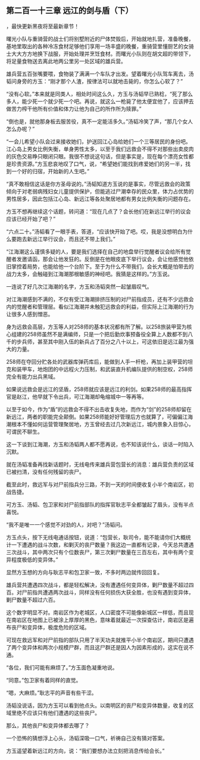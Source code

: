 ## 第二百一十三章 远江的剑与盾（下）
，最快更新黑夜将至最新章节！

曙光小队与重骑营的战士们将别墅附近的尸体焚毁后，开始就地扎营，准备晚餐，基地里取出的各种冷冻食材足够他们享用一场丰盛的晚餐，重骑营里懂厨艺的女骑士大大方方地换下战服，开始处理并烹饪食材。而曙光小队则在胡文超的带领下，将足量食物送去离此地两公里另一处区域的雄兵营。

雄兵营五百张嘴要喂，食物装了满满一个车队才出发。望着曙光小队驾车离去，汤韬问身旁的方玉：“刚才那个人渣，按律法可以就地击毙的，你怎么心软了？”

“没有心软。”本来就是同类人，相处时间这么久，方玉与汤韬早已熟稔，“死了那么多人，能少死一个就少死一个吧。再说，就这么一枪毙了他太便宜他了，应该押去做苦力榨干他所有价值和体力让他为自己的所作所为赎罪。”

“倒也是，就他那身板去服苦役，真不一定能活多久。”汤韬冷笑了声，“那几个女人怎么办呢？”

“一会儿希望小队会过来接收她们，护送回江心岛给她们一个三等居民的身份吧。江心岛上男女比例失衡，单身男性太多，以至于我们远救会不得不对那些出卖皮肉的灰色交易睁只眼闭只眼。我很不想说这句话，但是事实是，现在每个漂亮女性都是珍贵资源。”方玉悲哀地叹了口气，说，“希望她们能找到疼爱她们的另一半，找到一个好的归宿，开始新的人生吧。”

“真不敢相信这话是你方圣母说的。”汤韬知道方玉说的是事实，尽管远救会的政策倾向于对老弱病残妇女儿童提供保护，但能逃过尸潮幸存的民众里，体力占优势的男性居多，因此包括江心岛、新远江等各处聚居地都有男女比例失衡的问题存在。

方玉不想再继续这个话题，转问道：“现在几点了？会长他们在新远江举行的议会应该已经开始了吧？”

“六点二十。”汤韬看了一眼手表，答道，“应该快开始了吧。哎，我是没想明白为什么要跑去新远江举行议会，而且还不带上我们。”

“江海潮这么谨慎多疑的人，要是我们选择在自己的地盘举行觉醒者议会给所有觉醒者发邀请函，那会让他发狂的。反倒是在他眼皮底下举行议会，会让他感觉他依旧掌控着局势，也能给他一个台阶下。至于为什么不带我们，会长大概是怕带去的战力太多，会触碰到江海潮那根敏感的神经吧。我猜是这样的。”方玉说。

一连说了好几次江海潮的名字，方玉和汤韬突然一起皱眉叹气。

对江海潮感到不满的，不仅有受江海潮排挤压制的对尸前指成员，还有不少远救会内的觉醒者和管理层。看似江海潮并未触犯远救会的利益，但实际上江海潮的行为让很多人感到憎恶。

身为远救会高层，方玉等人对258师的基本状况都有所了解。以258旅装甲营为核心组建的258师虽然不是满编师，只是一个把后勤炊事预备役全算上人数都不到八千的步兵师，甚至其中刚入伍的新兵占了百分之八十以上，可这依旧是远江最为强大的力量。

258师在夺回分贮各处的武器库弹药库后，能做到人手一杆枪，再加上装甲营的坦克和装甲车，地炮团的中远程火力压制，和武装直升机编队提供的制空权，258师完全有能力出兵黑域。

如果说远救会是远江的坚盾，258师就应该是远江的利剑。如果258师的最高指挥官是赵江，他早就下令出兵，可江海潮却龟缩城中一等再等。

以至于如今，作为“盾”的远救会不得不出击收复失地，而作为“剑”的258师却留在新远江，两者的职能完全颠倒。如果258师能好好管理后方也就算了，可偏偏江海潮根本不懂如何运营管理聚居地，方玉曾经去过几次新远江，城内景象入目惊心，可谓民不聊生。

这一下谈到江海潮，方玉和汤韬两人都不愿再说，也不知该说什么，谈话一时陷入沉默。

就在汤韬准备再找新话题时，无线电传来雄兵营包营长的消息：雄兵营负责的区域已被扫清，没有任何残留的丧尸。

截至此时，救远军与对尸前指兵分三路，不到一天的时间便收复小半个南岩区，初战告捷。

可方玉、汤韬、包卫家和对尸前指部队的指挥官耿志平全都皱起了眉头，没有半点喜悦。

“我不是唯一一个感觉不对劲的人，对吧？”汤韬问。

方玉点头，按下无线电通话按钮，说道：“包营长，耿司令，能不能请你们大概统计一下遭遇的战斗次数，和剿灭的丧尸数量？我这边一直都有记录，今天总共遭遇三次战斗，其中两次只有个位数丧尸，第三次剿尸数量在三百左右，其中有两个变异程度极低的变异体。”

显然方玉想的方向与耿志平和包卫家一致，不多时两边就传回回复。

雄兵营共遭遇四次战斗，都是轻松解决，没有遭遇任何变异体，剿尸数量不超过四百。对尸前指共遭遇两次战斗，同样没有任何损伤大获全胜，也没有遇到变异体，剿尸数量不超过六百。

这个数字明显不对。南岩区作为老城区，人口密度不可能像新城区一样低，而且现在南岩区在地图上已被涂上厚厚的黑色，意味着就最近一次探查估计，南岩区是遍布丧尸和变异体，极度危险的区域。

可现在救远军和对尸前指的部队只用了半天功夫就推平小半个南岩区，期间只遭遇了两个变异体和两次小规模尸群，而且这尸群还是因人为因素形成的，这实在说不通。

“各位，我们可能有麻烦了。”方玉面色凝重地说。

“同意。”包卫家有着同样的直觉。

“嗯，大麻烦。”耿志平的声音有些干涩。

汤韬没说话，因为方玉可以看到他点头。以南明区的丧尸和变异体数量，收复的区域里绝不应该只有他们遭遇的这些丧尸。

那么，其他丧尸和变异体都去哪了？

一个恐怖的猜想浮上心头，汤韬深吸一口气，祈祷自己没有猜对答案。

方玉遥望着新远江的方向，说：“我们要想办法立刻把消息传给会长。”

